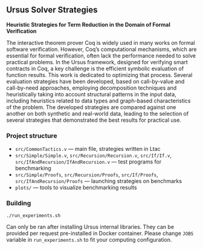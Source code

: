 ## Ursus Solver Strategies

**Heuristic Strategies for Term Reduction in the Domain of Formal Verification**

The interactive theorem prover Coq is widely used in many works on formal software verification. However, Coq’s computational mechanisms, which are essential for formal verification, often lack the performance needed to solve practical problems. In the Ursus framework, designed for verifying smart contracts in Coq, a key challenge is the efficient symbolic evaluation of function results. This work is dedicated to optimizing that process. Several evaluation strategies have been developed, based on call-by-value and call-by-need approaches, employing decomposition techniques and heuristically taking into account structural patterns in the input data, including heuristics related to data types and graph-based characteristics of the problem. The developed strategies are compared against one another on both synthetic and real-world data, leading to the selection of several strategies that demonstrated the best results for practical use.

### Project structure

* `src/CommonTactics.v` — main file, strategies written in Ltac
* `src/Simple/Simple.v`, `src/Recursion/Recursion.v`, `src/If/If.v`, `src/IfAndRecursion/IfAndRecursion.v` — test programs for benchmarking 
* `src/Simple/Proofs`, `src/Recursion/Proofs`, `src/If/Proofs`, `src/IfAndRecursion/Proofs` — launching strategies on benchmarks
* `plots/` — tools to visualize benchmarking results

### Building

```
./run_experiments.sh
```

Can only be ran after installing Ursus internal libraries. They can be provided per request pre-installed in Docker container. Please change `JOBS` variable in `run_experiments.sh` to fit your computing configuration.